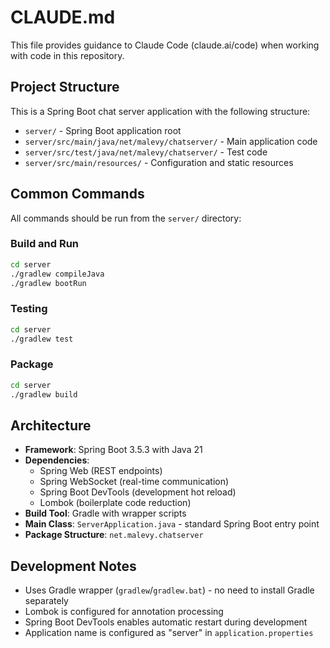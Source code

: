 # CLAUDE.md

This file provides guidance to Claude Code (claude.ai/code) when working with code in this repository.

## Project Structure

This is a Spring Boot chat server application with the following structure:
- `server/` - Spring Boot application root
- `server/src/main/java/net/malevy/chatserver/` - Main application code
- `server/src/test/java/net/malevy/chatserver/` - Test code
- `server/src/main/resources/` - Configuration and static resources

## Common Commands

All commands should be run from the `server/` directory:

### Build and Run
```bash
cd server
./gradlew compileJava
./gradlew bootRun
```

### Testing
```bash
cd server
./gradlew test
```

### Package
```bash
cd server
./gradlew build
```

## Architecture

- **Framework**: Spring Boot 3.5.3 with Java 21
- **Dependencies**: 
  - Spring Web (REST endpoints)
  - Spring WebSocket (real-time communication)
  - Spring Boot DevTools (development hot reload)
  - Lombok (boilerplate code reduction)
- **Build Tool**: Gradle with wrapper scripts
- **Main Class**: `ServerApplication.java` - standard Spring Boot entry point
- **Package Structure**: `net.malevy.chatserver`

## Development Notes

- Uses Gradle wrapper (`gradlew`/`gradlew.bat`) - no need to install Gradle separately
- Lombok is configured for annotation processing
- Spring Boot DevTools enables automatic restart during development
- Application name is configured as "server" in `application.properties`